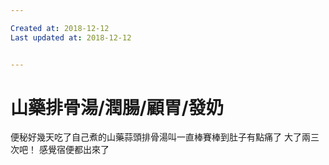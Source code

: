 ```yaml
---

Created at: 2018-12-12
Last updated at: 2018-12-12


---
```


# 山藥排骨湯/潤腸/顧胃/發奶


便秘好幾天吃了自己煮的山藥蒜頭排骨湯叫一直棒賽棒到肚子有點痛了
大了兩三次吧！
感覺宿便都出來了


